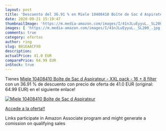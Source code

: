 ```yaml
---
layout: post
title: 'Descuento del 36.91 % en Miele 10408410 Boîte de Sac d Aspirateur'
date: 2020-09-21 15:19:47
thumbnailImage: 'https://m.media-amazon.com/images/I/41nJLuEyyuL._SL200_.jpg'
images: [ 'https://m.media-amazon.com/images/I/41nJLuEyyuL._SL200_.jpg' ]
comments: true
category: ofertas
author: ring
slug: B01EAACFX0
description:
actualPrice: 41.0 EUR
comparePrice: 64.99 EUR
inStock: true
---
```


Tienes [Miele 10408410 Boîte de Sac d Aspirateur - XXL pack - 16 + 8 filter](https://www.amazon.fr/dp/B01EAACFX0/?tag=tolees0d-21) con un 36.91 % de descuento con precio de oferta de 41.0 EUR (original: 64.99 EUR) en el siguiente enlace!

[![Miele 10408410 Boîte de Sac d Aspirateur](https://m.media-amazon.com/images/I/41nJLuEyyuL._SL200_.jpg)](https://www.amazon.fr/dp/B01EAACFX0/?tag=tolees0d-21)

[Accede a la oferta!!](https://www.amazon.fr/dp/B01EAACFX0/?tag=tolees0d-21)

Links participate in Amazon Associate program and might generate a comission on qualifying sales


